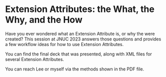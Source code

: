 # Extension Attributes: the What, the Why, and the How

Have you ever wondered what an Extension Attribute is, or why the were created? This session at JNUC 2023 answers those questions and provides a few workflow ideas for how to use Extension Attributes.

You can find the final deck that was presented, along with XML files for several Extension Attributes.

You can reach Lee or myself via the methods shown in the PDF file.